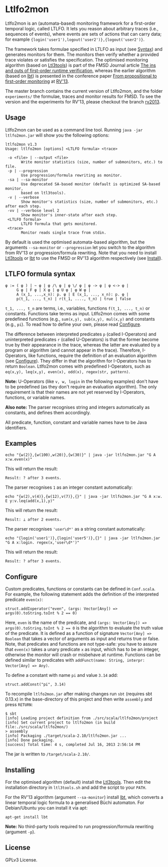 Ltlfo2mon
=========

Ltlfo2mon is an (automata-based) monitoring framework for a
first-order temporal logic, called LTLFO. It lets you reason about
arbitrary traces (i.e., sequences of events), where events are sets of
actions that can carry data; for example
`{login('user1'),logout('user2')},{logout('user2')}`.

The framework takes formulae specified in LTLFO as input (see
[Syntax](#ltlfo-formula-syntax)) and generates monitors for them. The
monitors then verify whether a provided trace violates or satisfies
the specification. The optimised monitoring algorithm (based on
[Ltl3tools](http://ltl3tools.sourceforge.net/)) is part of the FMSD
Journal article [The ins and outs of first-order runtime
verification](http://dx.doi.org/doi:10.1007/s10703-015-0227-2),
whereas the earlier algorithm (based on
[lbt](http://www.tcs.hut.fi/Software/maria/tools/lbt/)) is presented
in the conference paper [From propositional to first-order
monitoring](http://kuester.multics.org/publications/RV13.pdf) at
[RV'13](http://rv2013.gforge.inria.fr/).

The master branch contains the current version of Ltlfo2mon, and the
folder `experiments/` the formulae, traces and monitor results for
FMSD. To see the version and the experiments for RV'13, please
checkout the branch
[rv2013](https://github.com/jckuester/ltlfo2mon/tree/rv2013).

Usage
-----

Ltlfo2mon can be used as a command line tool. Running `java -jar
ltlfo2mon.jar` will show you the following options:

```
ltlfo2mon v1.3
Usage: ltlfo2mon [options] <LTLFO formula> <trace>

 -o <file> | --output <file>
       Write monitor statistics (size, number of submonitors, etc.) to file.
 -p | --progression
       Use progression/formula rewriting as monitor.
 -sa | --sa-monitor
       Use deprecated SA-based monitor (default is optimized SA-based monitor, 
       based on ltl3tools).
 -v | --verbose
       Show monitor's statistics (size, number of submonitors, etc.) after each step.
 -vv | --verbose level 2
       Show monitor's inner-state after each step.
 <LTLFO formula>
       LTLFO formula that gets monitored.
 <trace>
       Monitor reads single trace from stdin.
```

By default is used the optimised automata-based algorithm, but the
arguments `--sa-monitor` or `--progression` let you switch to the
algorithm from RV'13 or progression/formula rewriting. Note that you
need to install [Ltl3tools](http://ltl3tools.sourceforge.net/) or
[lbt](http://www.tcs.hut.fi/Software/maria/tools/lbt/) to use the FMSD
or RV'13 algorithm respectively (see [Install](#installing)).


LTLFO formula syntax
-------

```
φ := ( φ ) | ~ φ | φ /\ φ | φ \/ φ | φ -> φ | φ <-> φ | 
     G φ | F φ | X φ | φ U φ | φ W φ | 
     A (x_1, ...,x_n): p. φ | E (x_1, ..., x_n): p. φ | 
     p(t_1, ..., t_n) | r(t_1, ...., t_n) | true | false
```

`t_1, ..., t_n` are terms, i.e., variables, functions `f(t_1, ...,
t_n)` or constants. Functions take terms as input. Ltlfo2mon comes
with some predefined functions (e.g., `sum(x,y), sub(x,y), mul(x,y)`
and constants (e.g., `pi`). To read how to define your own, please
read [Configure](#configure).

The difference between interpreted predicates `p` (called I-Operators)
 and uninterpreted predicates `r` (called U-Operators) is that the
 former become true by their appearance in the trace, whereas the
 latter are evaluated by a program or algorithm (and cannot appear in
 the trace).  Therefore, I-Operators, like functions, require the
 definition of an evaluation algorithm (see
 [Configure](#configure)). They differ in that the algorithm for
 I-Operators has to return `Boolean`. Ltlfo2mon comes with predefined
 I-Operators, such as ` eq(x,y), leq(x,y), even(x), odd(x), regex(str, pattern)`.

 **Note:** U-Operators (like `v, w, login` in the following examples)
 don't have to be predefined (as they don't require an evaluation
 algorithm). The only requirement is that their names are not yet
 reserved by I-Operators, functions, or variable names.

 **Also note:** The parser recognises string and integers automatically
 as constants, and defines them accordingly.

 All predicate, function, constant and variable names have to be Java
 identifiers.

Examples
-----

```
echo "{w(2)},{w(100),w(20)},{w(30)}" | java -jar ltlfo2mon.jar "G A x:w.even(x)"
```

This will return the result:

```
Result: ? after 3 events.
```

The parser recognises `1` as an integer constant automatically:

```
echo "{w(2),v(4)},{w(12),v(7)},{}" | java -jar ltlfo2mon.jar "G A x:w. E y:v.leq(add(x,1),y)"
```

This will return the result:

```
Result: ⊥ after 2 events.
```

The parser recognises `'user\d*'` as a string constant automatically:

```
echo "{login('user1')},{login('user5')},{}" | java -jar ltlfo2mon.jar "G A x:login. regex(x,'user\d*')"
```

This will return the result:

```
Result: ? after 3 events.
```

Configure
---------

Custom predicates, functions or constants can be defined in
`Conf.scala`. For example, the following statement adds the definition
of the interpreted predicate `even(x)`:

```
struct.addIoperator("even", (args: Vector[Any]) => args(0).toString.toInt % 2 == 0)
```

Here, `even` is the name of the predicate, and `(args: Vector[Any]) =>
args(0).toString.toInt % 2 == 0` is the algorithm to evaluate the
truth value of the predicate. It is defined as a function of signature
`Vector[Any] => Boolean` that takes a vector of arguments as input and
returns true or false. Note, that predicates and functions are not
type-safe: you have to assure that `even(x)` takes a unary predicate
`x` as input, which has to be an integer, otherwise the monitor will
crash or misbehave at runtime. Functions can be defined similar to
predicates with `addFunct(name: String, interpr: Vector[Any] => Any)`.

To define a constant with name `pi` and value `3.14` add:

```
struct.addConst("pi", 3.14)
```

To recompile `ltlfo2mon.jar` after making changes run `sbt` (requires
sbt 0.13.x) in the base-directory of this project and then write
`assembly` and press `RETURN`:

```
$ sbt
[info] Loading project definition from ./src/scala/ltlfo2mon/project
[info] Set current project to ltlfo2mon (in build file:./src/scala/ltlfo2mon/)
> assembly
[info] Packaging ./target/scala-2.10/ltlfo2mon.jar ...
[info] Done packaging.
[success] Total time: 4 s, completed Jul 16, 2013 2:56:14 PM
```

The jar is written to `/target/scala-2.10/`.

Installing
----------

For the optimised algorithm (default) install the
[Ltl3tools](http://ltl3tools.sourceforge.net/). Then edit the
installation directory in `ltl3tools.sh` and add the script to your
`PATH`.

For the RV'13 algorithm (argument `--sa-monitor`) install
[lbt](http://www.tcs.hut.fi/Software/maria/tools/lbt/), which converts
a linear temporal logic formula to a generalised Büchi automaton. For
Debian/Ubuntu you can install it via apt:

```
apt-get install lbt
```

**Note:** No third-party tools required to run progression/formula rewriting (argument `-p`).

License
-------

GPLv3 License.
